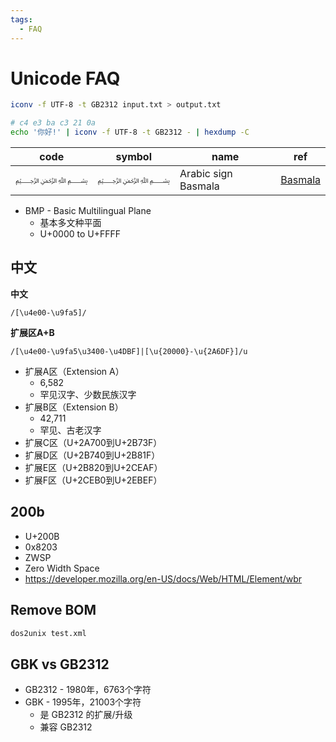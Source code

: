 ```yaml
---
tags:
  - FAQ
---
```


# Unicode FAQ

```bash
iconv -f UTF-8 -t GB2312 input.txt > output.txt

# c4 e3 ba c3 21 0a
echo '你好!' | iconv -f UTF-8 -t GB2312 - | hexdump -C
```

| code     | symbol | name                | ref                                              |
| -------- | ------ | ------------------- | ------------------------------------------------ |
| &#65021; | ﷽      | Arabic sign Basmala | [Basmala](https://en.wikipedia.org/wiki/Basmala) |

- BMP - Basic Multilingual Plane
  - 基本多文种平面
  - U+0000 to U+FFFF

## 中文

**中文**

```
/[\u4e00-\u9fa5]/
```

**扩展区A+B**

```
/[\u4e00-\u9fa5\u3400-\u4DBF]|[\u{20000}-\u{2A6DF}]/u
```

- 扩展A区（Extension A）
  - 6,582
  - 罕见汉字、少数民族汉字
- 扩展B区（Extension B）
  - 42,711
  - 罕见、古老汉字
- 扩展C区（U+2A700到U+2B73F）
- 扩展D区（U+2B740到U+2B81F）
- 扩展E区（U+2B820到U+2CEAF）
- 扩展F区（U+2CEB0到U+2EBEF）

## 200b

- U+200B
- 0x8203
- ZWSP
- Zero Width Space
- https://developer.mozilla.org/en-US/docs/Web/HTML/Element/wbr

## Remove BOM

```bash
dos2unix test.xml
```

## GBK vs GB2312

- GB2312 - 1980年，6763个字符
- GBK - 1995年，21003个字符
  - 是 GB2312 的扩展/升级
  - 兼容 GB2312
